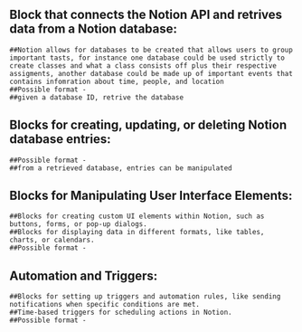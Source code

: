 ## Block that connects the Notion API and retrives data from a Notion database:
    ##Notion allows for databases to be created that allows users to group important tasts, for instance one database could be used strictly to create classes and what a class consists off plus their respective assigments, another database could be made up of important events that contains infomration about time, people, and location
    ##Possible format - 
    ##given a database ID, retrive the database 

## Blocks for creating, updating, or deleting Notion database entries:
    ##Possible format - 
    ##from a retrieved database, entries can be manipulated

## Blocks for Manipulating User Interface Elements:
    ##Blocks for creating custom UI elements within Notion, such as buttons, forms, or pop-up dialogs.
    ##Blocks for displaying data in different formats, like tables, charts, or calendars.
    ##Possible format - 

## Automation and Triggers:
    ##Blocks for setting up triggers and automation rules, like sending notifications when specific conditions are met.
    ##Time-based triggers for scheduling actions in Notion.
    ##Possible format - 
    